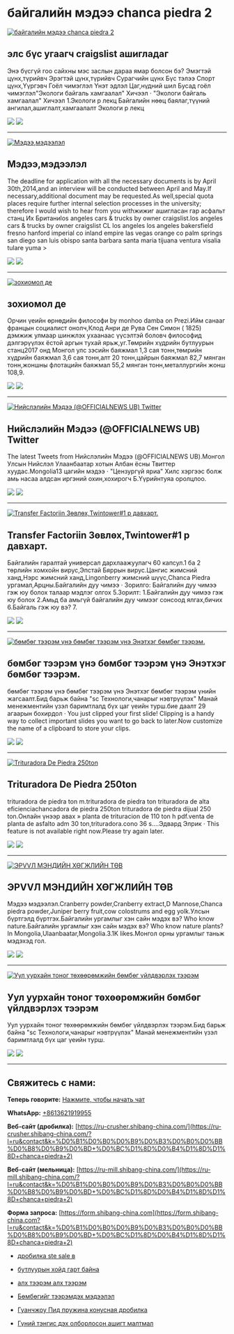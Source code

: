 # байгалийн мэдээ chanca piedra 2

<a href="https://swt.shibang-china.com/?l=ru&img&k=%D0%B1%D0%B0%D0%B9%D0%B3%D0%B0%D0%BB%D0%B8%D0%B9%D0%BD+%D0%BC%D1%8D%D0%B4%D1%8D%D1%8D+chanca+piedra+2" target="_blank">![байгалийн мэдээ chanca piedra 2](http://static.shibang-china.com/all-800x300/921.jpg)</a>

## элс бүс угаагч craigslist ашигладаг
Энэ бүсгүй гоо сайхны мэс заслын дараа ямар болсон бэ? Эмэгтэй цүнх,түрийвч Эрэгтэй цүнх,түрийвч Сурагчийн цүнх Бүс тэлээ Спорт цүнх,Үүргэвч Гоёл чимэглэл Үнэт эдлэл Цаг,нүдний шил Бусад гоёл чимэглэл&quot;Экологи байгаль хамгаалал&quot; Хичээл&nbsp;&#0183;&#32;&quot;Экологи байгаль хамгаалал&quot; Хичээл 1.Экологи р лекц Байгалийн нөөц баялаг,түүний ангилал,ашиглалт,хамгаалалт Экологи р лекц


<a href="https://whatsapp.shibangsoft.com/WhatsApp.php" target="_blank" title="WhatsApp">![](http://static.shibang-china.com/icon/whatsapp.png)</a> <a href="https://swt.shibang-china.com/?l=ru&icon&k=%D0%B1%D0%B0%D0%B9%D0%B3%D0%B0%D0%BB%D0%B8%D0%B9%D0%BD+%D0%BC%D1%8D%D0%B4%D1%8D%D1%8D+chanca+piedra+2" target="_blank">![](http://static.shibang-china.com/icon/chat-ru.png)</a>

---

<a href="https://swt.shibang-china.com/?l=ru&img&k=%D0%B1%D0%B0%D0%B9%D0%B3%D0%B0%D0%BB%D0%B8%D0%B9%D0%BD+%D0%BC%D1%8D%D0%B4%D1%8D%D1%8D+chanca+piedra+2" target="_blank">![Мэдээ,мэдээлэл](http://static.shibang-china.com/all-800x300/1369.jpg)</a>

## Мэдээ,мэдээлэл
The deadline for application with all the necessary documents is by April 30th,2014,and an interview will be conducted between April and May.If necessary,additional document may be requested.As well,special quota places require further internal selection processes in the university; therefore I would wish to hear from you withжижиг ашигласан гар асфальт станц Их Британиlos angeles cars &amp; trucks by owner craigslist.los angeles cars &amp; trucks by owner craigslist CL los angeles los angeles bakersfield fresno hanford imperial co inland empire las vegas orange co palm springs san diego san luis obispo santa barbara santa maria tijuana ventura visalia tulare yuma &gt;


<a href="https://whatsapp.shibangsoft.com/WhatsApp.php" target="_blank" title="WhatsApp">![](http://static.shibang-china.com/icon/whatsapp.png)</a> <a href="https://swt.shibang-china.com/?l=ru&icon&k=%D0%B1%D0%B0%D0%B9%D0%B3%D0%B0%D0%BB%D0%B8%D0%B9%D0%BD+%D0%BC%D1%8D%D0%B4%D1%8D%D1%8D+chanca+piedra+2" target="_blank">![](http://static.shibang-china.com/icon/chat-ru.png)</a>

---

<a href="https://swt.shibang-china.com/?l=ru&img&k=%D0%B1%D0%B0%D0%B9%D0%B3%D0%B0%D0%BB%D0%B8%D0%B9%D0%BD+%D0%BC%D1%8D%D0%B4%D1%8D%D1%8D+chanca+piedra+2" target="_blank">![зохиомол де](http://static.shibang-china.com/all-800x300/131.jpg)</a>

## зохиомол де
Орчин үеийн өрнөдийн философи by monhoo damba on Prezi.Ийм санааг францын социалист онолч,Клод Анри де Рува Сен Симон ( 1825) дэмжиж улмаар шинжлэх ухаанаас үүсэлтэй боловч философид дэлгэрүүлэх ёстой аргын тухай ярьж,уг.Төмрийн хүдрийн бутлуурын станц2017 онд Монгол улс зэсийн баяжмал 1,3 сая тонн,төмрийн хүдрийн баяжмал 3,6 сая тонн,алт 20 тонн,цайрын баяжмал 82,7 мянган тонн,жоншны флотацийн баяжмал 55,2 мянган тонн,металлургийн жонш 108,9.


<a href="https://whatsapp.shibangsoft.com/WhatsApp.php" target="_blank" title="WhatsApp">![](http://static.shibang-china.com/icon/whatsapp.png)</a> <a href="https://swt.shibang-china.com/?l=ru&icon&k=%D0%B1%D0%B0%D0%B9%D0%B3%D0%B0%D0%BB%D0%B8%D0%B9%D0%BD+%D0%BC%D1%8D%D0%B4%D1%8D%D1%8D+chanca+piedra+2" target="_blank">![](http://static.shibang-china.com/icon/chat-ru.png)</a>

---

<a href="https://swt.shibang-china.com/?l=ru&img&k=%D0%B1%D0%B0%D0%B9%D0%B3%D0%B0%D0%BB%D0%B8%D0%B9%D0%BD+%D0%BC%D1%8D%D0%B4%D1%8D%D1%8D+chanca+piedra+2" target="_blank">![Нийслэлийн Мэдээ (@OFFICIALNEWS UB) Twitter](http://static.shibang-china.com/all-800x300/718.jpg)</a>

## Нийслэлийн Мэдээ (@OFFICIALNEWS UB) Twitter
The latest Tweets from Нийслэлийн Мэдээ (@OFFICIALNEWS UB).Монгол Улсын Нийслэл Улаанбаатар хотын Албан ёсны Твиттер хуудас.Mongolia13 цагийн мэдээ&nbsp;&#0183;&#32;&quot;Цензургүй яриа&quot; Хилс хэргээс болж амь насаа алдсан иргэний охин,хохирогч Б.Үүрийнтуяа оролцлоо.


<a href="https://whatsapp.shibangsoft.com/WhatsApp.php" target="_blank" title="WhatsApp">![](http://static.shibang-china.com/icon/whatsapp.png)</a> <a href="https://swt.shibang-china.com/?l=ru&icon&k=%D0%B1%D0%B0%D0%B9%D0%B3%D0%B0%D0%BB%D0%B8%D0%B9%D0%BD+%D0%BC%D1%8D%D0%B4%D1%8D%D1%8D+chanca+piedra+2" target="_blank">![](http://static.shibang-china.com/icon/chat-ru.png)</a>

---

<a href="https://swt.shibang-china.com/?l=ru&img&k=%D0%B1%D0%B0%D0%B9%D0%B3%D0%B0%D0%BB%D0%B8%D0%B9%D0%BD+%D0%BC%D1%8D%D0%B4%D1%8D%D1%8D+chanca+piedra+2" target="_blank">![Transfer Factoriin Зөвлөх,Twintower#1 р давхарт.](http://static.shibang-china.com/all-800x300/131.jpg)</a>

## Transfer Factoriin Зөвлөх,Twintower#1 р давхарт.
Байгалийн гаралтай универсал дархлаажуулагч 60 капсул.1 ба 2 төрлийн хомхойн вирус,Эпстай Бяррын вирус.Цангис жимсний ханд,Нэрс жимсний ханд,Lingonberry жимсний шүүс,Chanca Piedra ургамал,Арцны.Байгалийн дуу чимээ&nbsp;&#0183;&#32;Зорилго: Байгалийн дуу чимээ гэж юу болох талаар мэдлэг олгох 5.Зорилт: 1.Байгалийн дуу чимээ гэж юу болох 2.Амьд ба амьгүй байгалийн дуу чимээг сонсоод ялгах,бичих 6.Байгаль гэж юу вэ? 7.


<a href="https://whatsapp.shibangsoft.com/WhatsApp.php" target="_blank" title="WhatsApp">![](http://static.shibang-china.com/icon/whatsapp.png)</a> <a href="https://swt.shibang-china.com/?l=ru&icon&k=%D0%B1%D0%B0%D0%B9%D0%B3%D0%B0%D0%BB%D0%B8%D0%B9%D0%BD+%D0%BC%D1%8D%D0%B4%D1%8D%D1%8D+chanca+piedra+2" target="_blank">![](http://static.shibang-china.com/icon/chat-ru.png)</a>

---

<a href="https://swt.shibang-china.com/?l=ru&img&k=%D0%B1%D0%B0%D0%B9%D0%B3%D0%B0%D0%BB%D0%B8%D0%B9%D0%BD+%D0%BC%D1%8D%D0%B4%D1%8D%D1%8D+chanca+piedra+2" target="_blank">![бөмбөг тээрэм үнэ бөмбөг тээрэм үнэ Энэтхэг бөмбөг тээрэм.](http://static.shibang-china.com/all-800x300/255.jpg)</a>

## бөмбөг тээрэм үнэ бөмбөг тээрэм үнэ Энэтхэг бөмбөг тээрэм.
бөмбөг тээрэм үнэ бөмбөг тээрэм үнэ Энэтхэг бөмбөг тээрэм үнийн жагсаалт.Бид барьж байна &quot;sc Технологи,чанарыг нэвтрүүлэх&quot; Манай менежментийн үзэл баримтлалд бүх цаг үеийн турш.бие даалт 29 агаарын бохирдол&nbsp;&#0183;&#32;You just clipped your first slide! Clipping is a handy way to collect important slides you want to go back to later.Now customize the name of a clipboard to store your clips.


<a href="https://whatsapp.shibangsoft.com/WhatsApp.php" target="_blank" title="WhatsApp">![](http://static.shibang-china.com/icon/whatsapp.png)</a> <a href="https://swt.shibang-china.com/?l=ru&icon&k=%D0%B1%D0%B0%D0%B9%D0%B3%D0%B0%D0%BB%D0%B8%D0%B9%D0%BD+%D0%BC%D1%8D%D0%B4%D1%8D%D1%8D+chanca+piedra+2" target="_blank">![](http://static.shibang-china.com/icon/chat-ru.png)</a>

---

<a href="https://swt.shibang-china.com/?l=ru&img&k=%D0%B1%D0%B0%D0%B9%D0%B3%D0%B0%D0%BB%D0%B8%D0%B9%D0%BD+%D0%BC%D1%8D%D0%B4%D1%8D%D1%8D+chanca+piedra+2" target="_blank">![Trituradora De Piedra 250ton](http://static.shibang-china.com/all-800x300/565.jpg)</a>

## Trituradora De Piedra 250ton
trituradora de piedra ton m.trituradora de piedra ton trituradora de alta eficienciachancadora de piedra 250ton trituradora de piedra dijual 250 ton.Онлайн үнээр авах &#187; planta de trituracion de 110 ton h pdf.venta de planta de asfalto adm 30 ton,trituradora.cono 36 s.…Эдвард Элрик&nbsp;&#0183;&#32;This feature is not available right now.Please try again later.


<a href="https://whatsapp.shibangsoft.com/WhatsApp.php" target="_blank" title="WhatsApp">![](http://static.shibang-china.com/icon/whatsapp.png)</a> <a href="https://swt.shibang-china.com/?l=ru&icon&k=%D0%B1%D0%B0%D0%B9%D0%B3%D0%B0%D0%BB%D0%B8%D0%B9%D0%BD+%D0%BC%D1%8D%D0%B4%D1%8D%D1%8D+chanca+piedra+2" target="_blank">![](http://static.shibang-china.com/icon/chat-ru.png)</a>

---

<a href="https://swt.shibang-china.com/?l=ru&img&k=%D0%B1%D0%B0%D0%B9%D0%B3%D0%B0%D0%BB%D0%B8%D0%B9%D0%BD+%D0%BC%D1%8D%D0%B4%D1%8D%D1%8D+chanca+piedra+2" target="_blank">![ЭРVVЛ МЭНДИЙН ХӨГЖЛИЙН ТӨВ](http://static.shibang-china.com/all-800x300/1318.jpg)</a>

## ЭРVVЛ МЭНДИЙН ХӨГЖЛИЙН ТӨВ
Мэдээ мэдээлэл.Cranberry powder,Cranberry extract,D Mannose,Chanca piedra powder,Juniper berry fruit,cow colostrums and egg yolk.Улсын бүртгэлд бүртгэх.Байгалийн ургамлыг хэн сайн мэдэх вэ? Who know nature.Байгалийн ургамлыг хэн сайн мэдэх вэ? Who know nature plants? In Mongolia,Ulaanbaatar,Mongolia.3.1K likes.Монгол орны ургамлыг таньж мэдэхэд гол.


<a href="https://whatsapp.shibangsoft.com/WhatsApp.php" target="_blank" title="WhatsApp">![](http://static.shibang-china.com/icon/whatsapp.png)</a> <a href="https://swt.shibang-china.com/?l=ru&icon&k=%D0%B1%D0%B0%D0%B9%D0%B3%D0%B0%D0%BB%D0%B8%D0%B9%D0%BD+%D0%BC%D1%8D%D0%B4%D1%8D%D1%8D+chanca+piedra+2" target="_blank">![](http://static.shibang-china.com/icon/chat-ru.png)</a>

---

<a href="https://swt.shibang-china.com/?l=ru&img&k=%D0%B1%D0%B0%D0%B9%D0%B3%D0%B0%D0%BB%D0%B8%D0%B9%D0%BD+%D0%BC%D1%8D%D0%B4%D1%8D%D1%8D+chanca+piedra+2" target="_blank">![Уул уурхайн тоног төхөөрөмжийн бөмбөг үйлдвэрлэх тээрэм](http://static.shibang-china.com/all-800x300/927.jpg)</a>

## Уул уурхайн тоног төхөөрөмжийн бөмбөг үйлдвэрлэх тээрэм
Уул уурхайн тоног төхөөрөмжийн бөмбөг үйлдвэрлэх тээрэм.Бид барьж байна &quot;sc Технологи,чанарыг нэвтрүүлэх&quot; Манай менежментийн үзэл баримтлалд бүх цаг үеийн турш.

<a href="https://whatsapp.shibangsoft.com/WhatsApp.php" target="_blank" title="WhatsApp">![](http://static.shibang-china.com/icon/whatsapp.png)</a> <a href="https://swt.shibang-china.com/?l=ru&icon&k=%D0%B1%D0%B0%D0%B9%D0%B3%D0%B0%D0%BB%D0%B8%D0%B9%D0%BD+%D0%BC%D1%8D%D0%B4%D1%8D%D1%8D+chanca+piedra+2" target="_blank">![](http://static.shibang-china.com/icon/chat-ru.png)</a>

---
## Свяжитесь с нами:

**Теперь говорите:** [Нажмите, чтобы начать чат](https://swt.shibang-china.com?l=ru&contact&k=%D0%B1%D0%B0%D0%B9%D0%B3%D0%B0%D0%BB%D0%B8%D0%B9%D0%BD+%D0%BC%D1%8D%D0%B4%D1%8D%D1%8D+chanca+piedra+2)

**WhatsApp:**  [+8613621919955](https://whatsapp.shibangsoft.com/WhatsApp.php)

**Веб-сайт (дробилка):** [https://ru-crusher.shibang-china.com/](https://ru-crusher.shibang-china.com/?l=ru&contact&k=%D0%B1%D0%B0%D0%B9%D0%B3%D0%B0%D0%BB%D0%B8%D0%B9%D0%BD+%D0%BC%D1%8D%D0%B4%D1%8D%D1%8D+chanca+piedra+2)

**Веб-сайт (мельница):** [https://ru-mill.shibang-china.com/](https://ru-mill.shibang-china.com/?l=ru&contact&k=%D0%B1%D0%B0%D0%B9%D0%B3%D0%B0%D0%BB%D0%B8%D0%B9%D0%BD+%D0%BC%D1%8D%D0%B4%D1%8D%D1%8D+chanca+piedra+2)

**Форма запроса:** [https://form.shibang-china.com](https://form.shibang-china.com?l=ru&contact&k=%D0%B1%D0%B0%D0%B9%D0%B3%D0%B0%D0%BB%D0%B8%D0%B9%D0%BD+%D0%BC%D1%8D%D0%B4%D1%8D%D1%8D+chanca+piedra+2)

* [дробилка ste sale в](../130/%D0%B4%D1%80%D0%BE%D0%B1%D0%B8%D0%BB%D0%BA%D0%B0%20ste%20sale%20%D0%B2.md)

* [бутлуурын хойд гарт байна](../127/%D0%B1%D1%83%D1%82%D0%BB%D1%83%D1%83%D1%80%D1%8B%D0%BD%20%D1%85%D0%BE%D0%B9%D0%B4%20%D0%B3%D0%B0%D1%80%D1%82%20%D0%B1%D0%B0%D0%B9%D0%BD%D0%B0.md)

* [алх тээрэм алх тээрэм](../127/%D0%B0%D0%BB%D1%85%20%D1%82%D1%8D%D1%8D%D1%80%D1%8D%D0%BC%20%D0%B0%D0%BB%D1%85%20%D1%82%D1%8D%D1%8D%D1%80%D1%8D%D0%BC.md)

* [Бөмбөгийг тээрэмдэх мэдээлэл](../129/%D0%91%D3%A9%D0%BC%D0%B1%D3%A9%D0%B3%D0%B8%D0%B9%D0%B3%20%D1%82%D1%8D%D1%8D%D1%80%D1%8D%D0%BC%D0%B4%D1%8D%D1%85%20%D0%BC%D1%8D%D0%B4%D1%8D%D1%8D%D0%BB%D1%8D%D0%BB.md)

* [Гуанчжоу Пид пружина конусная дробилка](../130/%D0%93%D1%83%D0%B0%D0%BD%D1%87%D0%B6%D0%BE%D1%83%20%D0%9F%D0%B8%D0%B4%20%D0%BF%D1%80%D1%83%D0%B6%D0%B8%D0%BD%D0%B0%20%D0%BA%D0%BE%D0%BD%D1%83%D1%81%D0%BD%D0%B0%D1%8F%20%D0%B4%D1%80%D0%BE%D0%B1%D0%B8%D0%BB%D0%BA%D0%B0.md)

* [Гүний тэнгис дэх олборлосон ашигт малтмал](../126/%D0%93%D2%AF%D0%BD%D0%B8%D0%B9%20%D1%82%D1%8D%D0%BD%D0%B3%D0%B8%D1%81%20%D0%B4%D1%8D%D1%85%20%D0%BE%D0%BB%D0%B1%D0%BE%D1%80%D0%BB%D0%BE%D1%81%D0%BE%D0%BD%20%D0%B0%D1%88%D0%B8%D0%B3%D1%82%20%D0%BC%D0%B0%D0%BB%D1%82%D0%BC%D0%B0%D0%BB.md)